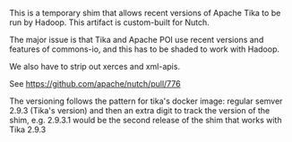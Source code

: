 This is a temporary shim that allows recent versions of Apache Tika
to be run by Hadoop. This artifact is custom-built for Nutch.

The major issue is that Tika and Apache POI use recent versions and features of commons-io,
and this has to be shaded to work with Hadoop.

We also have to strip out xerces and xml-apis.

See https://github.com/apache/nutch/pull/776

The versioning follows the pattern for tika's docker image: regular semver 2.9.3 (Tika's version) 
and then an extra digit to track the version of the shim, e.g. 2.9.3.1 would be the second release of the shim that 
works with Tika 2.9.3